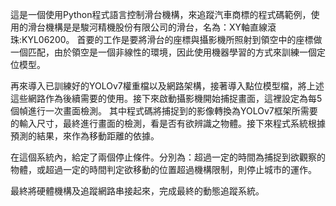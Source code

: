 這是一個使用Python程式語言控制滑台機構，來追蹤汽車商標的程式碼範例，使用的滑台機構是是駿河精機股份有限公司的滑台，名為：XY軸直線滾珠:KYL06200。
首要的工作是要將滑台的座標與攝影機所照射到領空中的座標做一個匹配，由於領空是一個非線性的環境，因此使用機器學習的方式來訓練一個定位模型。

再來導入已訓練好的YOLOv7權重檔以及網路架構，接著導入點位模型檔，將上述這些網路作為後續需要的使用。接下來啟動攝影機開始捕捉畫面，這裡設定為每5個幀進行一次畫面檢測。
其中程式碼將捕捉到的影像轉換為YOLOv7框架所需要的輸入尺寸，最終進行畫面的檢測，看是否有欲辨識之物體。接下來程式系統根據預測的結果，來作為移動距離的依據。

在這個系統內，給定了兩個停止條件。分別為：超過一定的時間為捕捉到欲觀察的物體，或超過一定的時間判定欲移動的位置超過機構限制，則停止城市的運作。

最終將硬體機構及追蹤網路串接起來，完成最終的動態追蹤系統。
